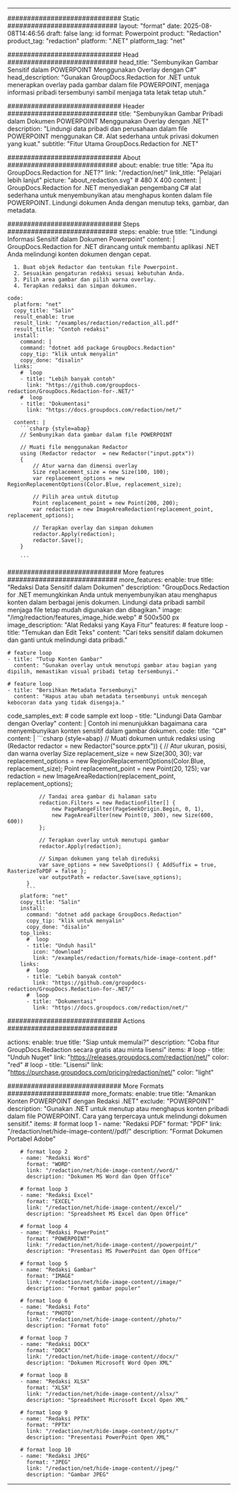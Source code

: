 
---
############################# Static ############################
layout: "format"
date:  2025-08-08T14:46:56
draft: false
lang: id
format: Powerpoint
product: "Redaction"
product_tag: "redaction"
platform: ".NET"
platform_tag: "net"

############################# Head ############################
head_title: "Sembunyikan Gambar Sensitif dalam POWERPOINT Menggunakan Overlay dengan C#"
head_description: "Gunakan GroupDocs.Redaction for .NET untuk menerapkan overlay pada gambar dalam file POWERPOINT, menjaga informasi pribadi tersembunyi sambil menjaga tata letak tetap utuh."

############################# Header ############################
title: "Sembunyikan Gambar Pribadi dalam Dokumen POWERPOINT Menggunakan Overlay dengan .NET" 
description: "Lindungi data pribadi dan perusahaan dalam file POWERPOINT menggunakan C#. Alat sederhana untuk privasi dokumen yang kuat."
subtitle: "Fitur Utama GroupDocs.Redaction for .NET" 

############################# About ############################
about:
    enable: true
    title: "Apa itu GroupDocs.Redaction for .NET?"
    link: "/redaction/net/"
    link_title: "Pelajari lebih lanjut"
    picture: "about_redaction.svg" # 480 X 400
    content: |
       GroupDocs.Redaction for .NET menyediakan pengembang C# alat sederhana untuk menyembunyikan atau menghapus konten dalam file POWERPOINT. Lindungi dokumen Anda dengan menutup teks, gambar, dan metadata.

############################# Steps ############################
steps:
    enable: true
    title: "Lindungi Informasi Sensitif dalam Dokumen Powerpoint"
    content: |
      GroupDocs.Redaction for .NET dirancang untuk membantu aplikasi .NET Anda melindungi konten dokumen dengan cepat.
      
      1. Buat objek Redactor dan tentukan file Powerpoint.
      2. Sesuaikan pengaturan redaksi sesuai kebutuhan Anda.
      3. Pilih area gambar dan pilih warna overlay.
      4. Terapkan redaksi dan simpan dokumen.
   
    code:
      platform: "net"
      copy_title: "Salin"
      result_enable: true
      result_link: "/examples/redaction/redaction_all.pdf"
      result_title: "Contoh redaksi"
      install:
        command: |
        command: "dotnet add package GroupDocs.Redaction"
        copy_tip: "klik untuk menyalin"
        copy_done: "disalin"
      links:
        #  loop
        - title: "Lebih banyak contoh"
          link: "https://github.com/groupdocs-redaction/GroupDocs.Redaction-for-.NET/"
        #  loop
        - title: "Dokumentasi"
          link: "https://docs.groupdocs.com/redaction/net/"
          
      content: |
        ```csharp {style=abap}
        // Sembunyikan data gambar dalam file POWERPOINT

        // Muati file menggunakan Redactor
        using (Redactor redactor  = new Redactor("input.pptx"))
        {
            // Atur warna dan dimensi overlay
            Size replacement_size = new Size(100, 100);
            var replacement_options = new RegionReplacementOptions(Color.Blue, replacement_size);

            // Pilih area untuk ditutup
            Point replacement_point = new Point(200, 200);
            var redaction = new ImageAreaRedaction(replacement_point, replacement_options);
            
            // Terapkan overlay dan simpan dokumen
            redactor.Apply(redaction);
            redactor.Save();
        }
        
        ```            


############################# More features ############################
more_features:
  enable: true
  title: "Redaksi Data Sensitif dalam Dokumen"
  description: "GroupDocs.Redaction for .NET memungkinkan Anda untuk menyembunyikan atau menghapus konten dalam berbagai jenis dokumen. Lindungi data pribadi sambil menjaga file tetap mudah digunakan dan dibagikan."
  image: "/img/redaction/features_image_hide.webp" # 500x500 px
  image_description: "Alat Redaksi yang Kaya Fitur"
  features:
    # feature loop
    - title: "Temukan dan Edit Teks"
      content: "Cari teks sensitif dalam dokumen dan ganti untuk melindungi data pribadi."

    # feature loop
    - title: "Tutup Konten Gambar"
      content: "Gunakan overlay untuk menutupi gambar atau bagian yang dipilih, memastikan visual pribadi tetap tersembunyi."

    # feature loop
    - title: "Bersihkan Metadata Tersembunyi"
      content: "Hapus atau ubah metadata tersembunyi untuk mencegah kebocoran data yang tidak disengaja."
      
  code_samples_ext:
    # code sample ext loop
    - title: "Lindungi Data Gambar dengan Overlay"
      content: |
        Contoh ini menunjukkan bagaimana cara menyembunyikan konten sensitif dalam gambar dokumen.
      code:
        title: "C#"
        content: |
          ```csharp {style=abap}
          //  Muati dokumen untuk redaksi
          using (Redactor redactor  = new Redactor("source.pptx"))
          {
              // Atur ukuran, posisi, dan warna overlay
              Size replacement_size = new Size(300, 30);
              var replacement_options = new RegionReplacementOptions(Color.Blue, replacement_size);
              Point replacement_point = new Point(20, 125);
              var redaction = new ImageAreaRedaction(replacement_point, replacement_options);
 
              // Tandai area gambar di halaman satu
              redaction.Filters = new RedactionFilter[] {
                  new PageRangeFilter(PageSeekOrigin.Begin, 0, 1),
                  new PageAreaFilter(new Point(0, 300), new Size(600, 600))
              };

              // Terapkan overlay untuk menutupi gambar
              redactor.Apply(redaction);

              // Simpan dokumen yang telah direduksi
              var save_options = new SaveOptions() { AddSuffix = true, RasterizeToPDF = false };
              var outputPath = redactor.Save(save_options);
          }
          ```
        platform: "net"
        copy_title: "Salin"
        install:
          command: "dotnet add package GroupDocs.Redaction"
          copy_tip: "klik untuk menyalin"
          copy_done: "disalin"
        top_links:
          #  loop
          - title: "Unduh hasil"
            icon: "download"
            link: "/examples/redaction/formats/hide-image-content.pdf"
        links:
          #  loop
          - title: "Lebih banyak contoh"
            link: "https://github.com/groupdocs-redaction/GroupDocs.Redaction-for-.NET/"
          #  loop
          - title: "Dokumentasi"
            link: "https://docs.groupdocs.com/redaction/net/"


############################# Actions ############################

actions:
  enable: true
  title: "Siap untuk memulai?"
  description: "Coba fitur GroupDocs.Redaction secara gratis atau minta lisensi"
  items:
    #  loop
    - title: "Unduh Nuget"
      link: "https://releases.groupdocs.com/redaction/net/"
      color: "red"
        #  loop
    - title: "Lisensi"
      link: "https://purchase.groupdocs.com/pricing/redaction/net/"
      color: "light"


############################# More Formats #####################
more_formats:
    enable: true
    title: "Amankan Konten POWERPOINT dengan Redaksi .NET"
    exclude: "POWERPOINT"
    description: "Gunakan .NET untuk menutup atau menghapus konten pribadi dalam file POWERPOINT. Cara yang terpercaya untuk melindungi dokumen sensitif."
    items: 
        # format loop 1
        - name: "Redaksi PDF"
          format: "PDF"
          link: "/redaction/net/hide-image-content//pdf/"
          description: "Format Dokumen Portabel Adobe"

        # format loop 2
        - name: "Redaksi Word"
          format: "WORD"
          link: "/redaction/net/hide-image-content//word/"
          description: "Dokumen MS Word dan Open Office"
          
        # format loop 3
        - name: "Redaksi Excel"
          format: "EXCEL"
          link: "/redaction/net/hide-image-content//excel/"
          description: "Spreadsheet MS Excel dan Open Office"

        # format loop 4
        - name: "Redaksi PowerPoint"
          format: "POWERPOINT"
          link: "/redaction/net/hide-image-content//powerpoint/"
          description: "Presentasi MS PowerPoint dan Open Office"

        # format loop 5
        - name: "Redaksi Gambar"
          format: "IMAGE"
          link: "/redaction/net/hide-image-content//image/"
          description: "Format gambar populer"

        # format loop 6
        - name: "Redaksi Foto"
          format: "PHOTO"
          link: "/redaction/net/hide-image-content//photo/"
          description: "Format foto"

        # format loop 7
        - name: "Redaksi DOCX"
          format: "DOCX"
          link: "/redaction/net/hide-image-content//docx/"
          description: "Dokumen Microsoft Word Open XML"
          
        # format loop 8
        - name: "Redaksi XLSX"
          format: "XLSX"
          link: "/redaction/net/hide-image-content//xlsx/"
          description: "Spreadsheet Microsoft Excel Open XML"
          
        # format loop 9
        - name: "Redaksi PPTX"
          format: "PPTX"
          link: "/redaction/net/hide-image-content//pptx/"
          description: "Presentasi PowerPoint Open XML"

        # format loop 10
        - name: "Redaksi JPEG"
          format: "JPEG"
          link: "/redaction/net/hide-image-content//jpeg/"
          description: "Gambar JPEG"


---